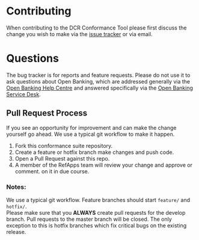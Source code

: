 # Contributing

When contributing to the DCR Conformance Tool please first discuss the change you wish to make via the [issue tracker](https://bitbucket.org/openbankingteam/conformance-dcr/issues) or via email.

# Questions

The bug tracker is for reports and feature requests. Please do not use it to ask questions about Open Banking, 
which are addressed generally via the [Open Banking Help Centre](https://openbanking.atlassian.net/servicedesk/customer/portals) and answered specifically via the [Open Banking Service Desk](https://openbanking.atlassian.net/servicedesk/customer/portal/1).

## Pull Request Process

If you see an opportunity for improvement and can make the change yourself go ahead. We use a typical git workflow to make it happen.

1. Fork this conformance suite repository.
2. Create a feature or hotfix branch make changes and push code. 
3. Open a Pull Request against this repo.
4. A member of the RefApps team will review your change and approve or comment.
on it in due course.

### Notes:

We use a typical git workflow. Feature branches should start `feature/` and `hotfix/`.  
Please make sure that you **ALWAYS** create pull requests for the develop branch.
Pull requests to the master branch will be closed. The only exception to this is hotfix 
branches which fix critical bugs on the existing release.